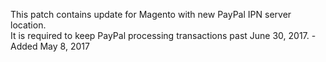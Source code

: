 This patch contains update for Magento with new PayPal IPN server location.  
It is required to keep PayPal processing transactions past June 30, 2017. - Added May 8, 2017
